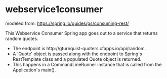 # webservice1consumer

modeled from:
https://spring.io/guides/gs/consuming-rest/

This Webservice Consumer Spring app goes out to a service that returns random quotes.
<ul>
  <li>The endpoint is http://gturnquist-quoters.cfapps.io/api/random.
  <li>A 'Quote' object is passed along with the endpoint to Spring's RestTemplate class and a populated Quote object is returned.
  <li>This happens in a CommandLineRunner instance that is called from the Application's main().
</ul>
